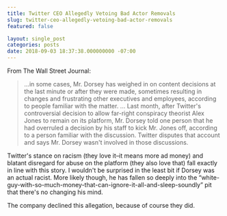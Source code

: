 ```yaml
---
title: Twitter CEO Allegedly Vetoing Bad Actor Removals
slug: twitter-ceo-allegedly-vetoing-bad-actor-removals
featured: false

layout: single_post
categories: posts
date: 2018-09-03 18:37:38.000000000 -07:00
---
```


From The Wall Street Journal:

>  …in some cases, Mr. Dorsey has weighed in on content decisions at the last minute or after they were made, sometimes resulting in changes and frustrating other executives and employees, according to people familiar with the matter.
> …
> Last month, after Twitter's controversial decision to allow far-right conspiracy theorist Alex Jones to remain on its platform, Mr. Dorsey told one person that he had overruled a decision by his staff to kick Mr. Jones off, according to a person familiar with the discussion. Twitter disputes that account and says Mr. Dorsey wasn't involved in those discussions.

Twitter's stance on racism (they love it–it means more ad money) and blatant disregard for abuse on the platform (they also love that) fall exactly in line with this story. I wouldn't be surprised in the least bit if Dorsey was an actual racist. More likely though, he has fallen so deeply into the “white-guy-with-so-much-money-that-can-ignore-it-all-and-sleep-soundly” pit that there's no changing his mind.

The company declined this allegation, because of course they did.

